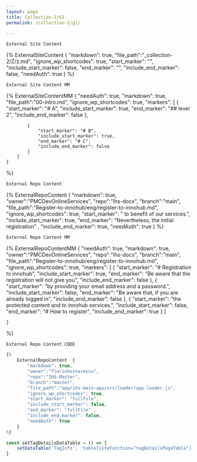 ```yaml
---
layout: page
title: Collection-1/G1
permalink: /collection-1/g1/

---
```


```
External Site Content
```
{% 
    ExternalSiteContent  {
        "markdown": true,
        "file_path":"_collection-2/Z/z.md", 
        "ignore_wp_shortcodes": true, 
        "start_marker": "<!-- START MARKER 1 -->", 
        "include_start_marker": false,
        "end_marker": "<!-- END MARKER 1 -->",
        "include_end_marker": false,
        "needAuth": true 
    }
%}

```
External Site Content MM
```
{% 
    ExternalSiteContentMM  {
        "needAuth": true,
        "markdown": true, 
        "file_path":"00-intro.md", 
        "ignore_wp_shortcodes": true, 
        "markers": [
            {
                "start_marker": "# A",
                "include_start_marker": true, 
                "end_marker": "## level 2",
                "include_end_marker": false 
            },

            {
                "start_marker": "# B",
                "include_start_marker": true, 
                "end_marker": "# C",
                "include_end_marker": false 
            }
        ]
    }
%}

```
External Repo Content
```
{% 
    ExternalRepoContent  { 
        "markdown": true,
        "owner":"PMCDevOnlineServices", 
        "repo":"Ihs-docs", 
        "branch":"main", 
        "file_path":"Register-to-innohub/eng/register-to-innohub.md", 
        "ignore_wp_shortcodes": true, 
        "start_marker": " to benefit of our services.",
        "include_start_marker": true,
        "end_marker": "Nevertheless, the initial registration" ,
        "include_end_marker": true,
        "needAuth": true
    }
%}

```
External Repo Content MM
```
{% 
    ExternalRepoContentMM  {
        "needAuth": true,
        "markdown": true,
        "owner":"PMCDevOnlineServices", 
        "repo":"Ihs-docs", 
        "branch":"main", 
        "file_path":"Register-to-innohub/eng/register-to-innohub.md", 
        "ignore_wp_shortcodes": true,
        "markers": [
            {
                "start_marker": "# Registration to innohub",
                "include_start_marker": true, 
                "end_marker": "Be aware that the registration will not give you",
                "include_end_marker": false
            },
            {
                "start_marker": "by providing your email address and a password.",
                "include_start_marker": false,
                "end_marker": "Be aware that, if you are already logged in",
                "include_end_marker": false
            },
            {
                "start_marker": "the protected content and to innohub services.",
                "include_start_marker": false, 
                "end_marker": "# How to register",
                "include_end_marker": true
            }
        ]
        
    }
%}

```
External Repo Content CODE
```

```javascript
{%
    ExternalRepoContent  { 
        "markdown": true,
        "owner":"florinhoinarescu", 
        "repo":"IHS-Master", 
        "branch":"master", 
        "file_path":"app/ihs-main-app/src/loader/app-loader.js", 
        "ignore_wp_shortcodes": true, 
        "start_marker": "fullFile",
        "include_start_marker": false,
        "end_marker": "fullFile" ,
        "include_end_marker": false,
        "needAuth": true
    }
%}
```
```javascript
const setTagDetailsDataTable = () => {
    setDataTable('TagInfo', 'table[siteFunction="tagDetailsPageTable"]')
}
```